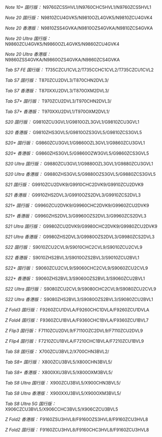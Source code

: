 *Note 10+ 国行版：*
N9760ZCS5HVL1/N9760CHC5HVL1/N9760ZCS5HVL1

*Note 20 国行版：*
N9810ZCU4GVK5/N9810OZL4GVK5/N9810ZCU4GVK4

*Note 20 香港版：*
N9810ZSS4GVKA/N9810OZS4GVKA/N9810ZCS4GVKA

*Note 20 Ultra 国行版：*
N9860ZCU4GVK5/N9860OZL4GVK5/N9860ZCU4GVK4

*Note 20 Ultra 香港版：*
N9860ZSS4GVKA/N9860OZS4GVKA/N9860ZCS4GVKA

*Tab S7 FE 国行版：*
T735CZCU1CVL2/T735CCHC1CVL2/T735CZCU1CVL2

*Tab S7 国行版：*
T870ZCU2DVL3/T870CHN2DVL3/

*Tab S7 香港版：*
T870XXU2DVL3/T870OXM2DVL3/

*Tab S7+ 国行版：*
T970ZCU2DVL3/T970CHN2DVL3/

*Tab S7+ 香港版：*
T970XXU2DVL1/T970OXM2DVL1/

*S20 国行版：*
G9810ZCU3GVL1/G9810OZL3GVL1/G9810ZCU3GVL1

*S20 香港版：*
G9810ZHS3GVL5/G9810OZS3GVL5/G9810ZCS3GVL5

*S20+ 国行版：*
G9860ZCU3GVL1/G9860OZL3GVL1/G9860ZCU3GVL1

*S20+ 香港版：*
G9860ZHS3GVL5/G9860OZW3GVL5/G9860ZCS3GVL5

*S20 Ultra 国行版：*
G9880ZCU3GVL1/G9880OZL3GVL1/G9880ZCU3GVL1

*S20 Ultra 香港版：*
G9880ZHS3GVL5/G9880OZS3GVL5/G9880ZCS3GVL5

*S21 国行版：*
G9910ZCU2DVK9/G9910CHC2DVK9/G9910ZCU2DVK9

*S21 香港版：*
G9910ZHS2DVL3/G9910OZS2DVL3/G9910ZCS2DVL3

*S21+ 国行版：*
G9960ZCU2DVK9/G9960CHC2DVK9/G9960ZCU2DVK9

*S21+ 香港版：*
G9960ZHS2DVL3/G9960OZS2DVL3/G9960ZCS2DVL3

*S21 Ultra 国行版：*
G9980ZCU2DVK9/G9980CHC2DVK9/G9980ZCU2DVK9

*S21 Ultra 香港版：*
G9980ZHS2DVL3/G9980OZS2DVL3/G9980ZCS2DVL3

*S22 国行版：*
S9010ZCU2CVL9/S9010CHC2CVL9/S9010ZCU2CVL9

*S22 香港版：*
S9010ZHS2BVL3/S9010OZS2BVL3/S9010ZCU2BVL1

*S22+ 国行版：*
S9060ZCU2CVL9/S9060CHC2CVL9/S9060ZCU2CVL9

*S22+ 香港版：*
S9060ZHS2BVL3/S9060OZS2BVL3/S9060ZCU2BVL1

*S22 Ultra 国行版：*
S9080ZCU2CVL9/S9080CHC2CVL9/S9080ZCU2CVL9

*S22 Ultra 香港版：*
S9080ZHS2BVL3/S9080OZS2BVL3/S9080ZCU2BVL1

*Z Fold3 国行版：*
F9260ZCU1DVLA/F9260CHC1DVLA/F9260ZCU1DVLA

*Z Fold4 国行版：*
F9360ZCU1BVLA/F9360CHC1BVLA/F9360ZCU1BVL7

*Z Flip3 国行版：*
F7110ZCU2DVL9/F7110OZC2DVL9/F7110ZCU2DVL9

*Z Flip4 国行版：*
F7210ZCU1BVLA/F7210CHC1BVLA/F7210ZCU1BVL9

*Tab S8 国行版：*
X700ZCU3BVL2/X700CHN3BVL2/

*Tab S8+ 国行版：*
X800ZCU3BVL5/X800CHN3BVL5/

*Tab S8+ 香港版：*
X800XXU3BVL5/X800OXM3BVL5/

*Tab S8 Ultra 国行版：*
X900ZCU3BVL5/X900CHN3BVL5/

*Tab S8 Ultra 香港版：*
X900XXU3BVL5/X900OXM3BVL5/

*Tab S8 Ultra 5G 国行版：*
X906CZCU3BVL5/X906CCHC3BVL5/X906CZCU3BVL5

*Z Fold2 香港版：*
F9160ZSU3HVL8/F9160OZS3HVL8/F9160ZCU3HVL8

*Z Fold2 国行版：*
F9160ZCU3HVL8/F9160CHC3HVL8/F9160ZCU3HVL8

